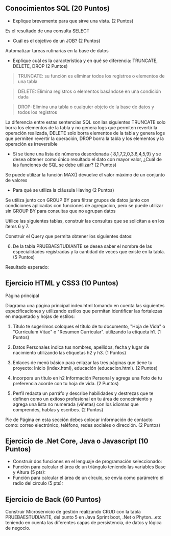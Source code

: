 ## Conocimientos SQL (20 Puntos)

- Explique brevemente para que sirve una vista. (2 Puntos)

Es el resultado de una consulta SELECT

- Cuál es el objetivo de un JOB? (2 Puntos)

Automatizar tareas rutinarias en la base de datos



- Explique cuál es la característica y en qué se diferencia: TRUNCATE, DELETE, DROP (2 Puntos)



> TRUNCATE: su función es eliminar todos los registros o elementos de una tabla

> DELETE: Elimina registros o elementos basándose en una condición dada

> DROP: Elimina una tabla o cualquier objeto de la base de datos y todos los registros

La diferencia entre estas sentencias SQL son las siguientes TRUNCATE solo borra los elementos de la tabla y no genera logs que permiten revertir la operación realizada, DELETE solo borra elementos de la tabla y genera logs que permiten revertir la operación, DROP borra la tabla y los elementos y la operación es irreversible



- Si se tiene una lista de números desordenada { 8,1,7,2,0,3,6,4,5,9} y se desea obtener como único resultado el dato con mayor valor, ¿Cuál de las funciones de SQL se debe utilizar? (2 Puntos)

Se puede utilizar la función MAX() devuelve el valor máximo  de un conjunto de valores


- Para qué se utiliza la cláusula Having (2 Puntos)

Se utiliza junto con GROUP BY para filtrar grupos de datos junto con condiciones aplicadas con funciones de agregacion, pero se puede utilizar sin GROUP BY para consultas que no agrupan datos



Utilice las siguientes tablas, construir las consultas que se solicitan a en los ítems 6 y 7.

Construir el Query que permita obtener los siguientes datos:

6. De la tabla PRUEBAESTUDIANTE se desea saber el nombre de las especialidades registradas y la cantidad de veces que existe en la tabla. (5 Puntos)



Resultado esperado: 















## Ejercicio HTML y CSS3 (10 Puntos)



Página principal

Diagrama una página principal index.html tomando en cuenta las siguientes especificaciones y utilizando estilos que permitan identificar las fortalezas en maquetado y hojas de estilos:



1. Título te sugerimos coloques el título de tu documento, "Hoja de Vida" o "Curriculum Vitae" o "Resumen Curricular". utilizando la etiqueta h1. (1 Puntos)



2. Datos Personales indica tus nombres, apellidos, fecha y lugar de nacimiento utilizando las etiquetas h2 y h3. (1 Puntos)



3. Enlaces de menú básico para enlazar las tres páginas que tiene tu proyecto: Inicio (index.html), educación (educacion.html). (2 Puntos)



4. Incorpora un título en h2 Información Personal y agrega una Foto de tu preferencia acorde con tu hoja de vida. (2 Puntos)



5. Perfil redacta un parráfo y describe habilidades y destrezas que te definen como un exitoso profesional en tu área de conocimiento y agrega una lista no numerada (viñetas) con los idiomas que comprendes, hablas y escribes. (2 Puntos)



Pie de Página en esta sección debes colocar información de contacto como: correo electrónico, teléfono, redes sociales o dirección. (2 Puntos) 


## Ejercicio de .Net Core, Java o Javascript (10 Puntos)



- Construir dos funciones en el lenguaje de programación seleccionado:
- Función para calcular el área de un triángulo teniendo las variables Base y Altura (5 pts):
- Función para calcular el área de un círculo, se envía como parámetro el radio del círculo (5 pts): 



## Ejercicio de Back (60 Puntos)



Construir Microservicio de gestión realizando CRUD con la tabla PRUEBAESTUDIANTE, del punto 5  en Java Sprint boot, .Net o Phyton...etc teniendo en cuenta las diferentes capas de persistencia, de datos y lógica de negocio. 

 
 

